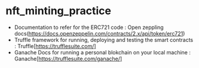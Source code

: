 # nft_minting_practice

* Documentation to refer for the ERC721 code : Open zeppling docs(https://docs.openzeppelin.com/contracts/2.x/api/token/erc721)
* Truffle framework for running, deploying and testing the smart contracts : Truffle[https://trufflesuite.com/]
* Ganache Docs for running a personal blokchain on your local machine : Ganache[https://trufflesuite.com/ganache/]
